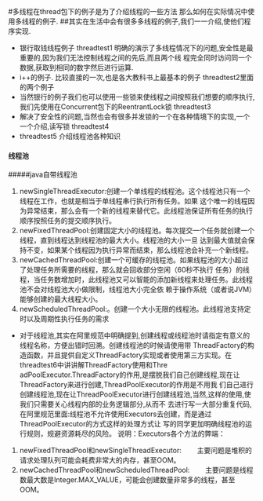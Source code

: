#多线程在thread包下的例子是为了介绍线程的一些方法 那么如何在实际情况中使用多线程的例子.
##其实在生活中会有很多多线程的例子,我们一一介绍,使他们程序实现.
* 银行取钱线程例子 threadtest1 明确的演示了多线程情况下的问题,安全性是最重要的,因为我们无法控制线程之间的先后,而且两个线
程完全同时访问同一个数据,获取到相同的数字然后进行运算.
* i++的例子. 比较直接的一次,也是各大教科书上最基本的例子 threadtest2里面的两个例子 
* 当然银行的例子我们也可以使用一些锁来使线程之间按照我们想要的顺序执行,我们先使用在Concurrent包下的ReentrantLock锁 threadtest3
* 解决了安全性的问题,当然也会有很多并发锁的一个在各种情境下的实现,一个一个介绍,读写锁 threadtest4
* threadtest5 介绍线程池各种知识  
#### 线程池 
#####java自带线程池
1. newSingleThreadExecutor:创建一个单线程的线程池。这个线程池只有一个线程在工作，也就是相当于单线程串行执行所有任务。如果
这个唯一的线程因为异常结束，那么会有一个新的线程来替代它。此线程池保证所有任务的执行顺序按照任务的提交顺序执行。
2. newFixedThreadPool:创建固定大小的线程池。每次提交一个任务就创建一个线程，直到线程达到线程池的最大大小。线程池的大小一旦
达到最大值就会保持不变，如果某个线程因为执行异常而结束，那么线程池会补充一个新线程。
3. newCachedThreadPool:创建一个可缓存的线程池。如果线程池的大小超过了处理任务所需要的线程，那么就会回收部分空闲（60秒不执行
任务）的线程，当任务数增加时，此线程池又可以智能的添加新线程来处理任务。此线程池不会对线程池大小做限制，线程池大小完全依
赖于操作系统（或者说JVM）能够创建的最大线程大小。
4. newScheduledThreadPool:。创建一个大小无限的线程池。此线程池支持定时以及周期性执行任务的需求

* 对于线程池,其实在阿里规范中明确提到,创建线程或线程池时请指定有意义的线程名称，方便出错时回溯。创建线程池的时候请使用带
ThreadFactory的构造函数，并且提供自定义ThreadFactory实现或者使用第三方实现。在threadtest6中讲讲解ThreadFactory使用和Thre
adPoolExecutor.ThreadFactory的作用,是摆脱我们自己创建线程,现在让ThreadFactory来进行创建,ThreadPoolExecutor的作用是不用我
们自己进行创建线程池,现在让ThreadPoolExecutor进行创建线程池,当然,这样的使用,使我们只需要关心线程内部的业务逻辑部分,从而不
去进行写一大部分重复代码,在阿里规范里面:线程池不允许使用Executors去创建，而是通过ThreadPoolExecutor的方式这样的处理方式让
写的同学更加明确线程池的运行规则，规避资源耗尽的风险。 说明：Executors各个方法的弊端：
1. newFixedThreadPool和newSingleThreadExecutor:
  主要问题是堆积的请求处理队列可能会耗费非常大的内存，甚至OOM。
2. newCachedThreadPool和newScheduledThreadPool:
  主要问题是线程数最大数是Integer.MAX_VALUE，可能会创建数量非常多的线程，甚至OOM。 


            
